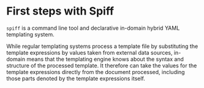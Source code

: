 # First steps with Spiff

`spiff` is a command line tool and declarative in-domain hybrid YAML templating system.

While regular templating systems process a template file by substituting the template expressions by values taken from external data sources, in-domain means that the templating engine knows about the syntax and structure of the processed template. It therefore can take the values for the template expressions directly from the document processed, including those parts denoted by the template expressions itself.
